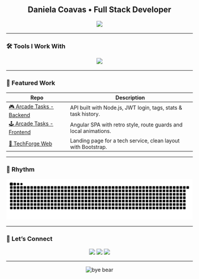 <h2 align="center">Daniela Coavas • Full Stack Developer</h2>

<p align="center">
  <a href="https://github.com/dannysophi17">
    <img src="https://github-readme-stats.vercel.app/api?username=dannysophi17&show_icons=true&theme=rose_pine&hide_title=false&title_color=800020&icon_color=800020&text_color=5e2b2b&bg_color=fff0f3" width="420"/>
  </a>
  <a href="https://github-readme-stats.vercel.app/api/top-langs/?username=dannysophi17&layout=compact&theme=rose_pine&title_color=800020&text_color=5e2b2b&bg_color=fff0f3" width="300"/>
  </a>
</p>

---

### 🛠️ Tools I Work With

<p align="center">
  <img src="https://skillicons.dev/icons?i=js,ts,html,css,scss,angular,nodejs,express,mongodb,firebase,bootstrap,figma,git,github,vscode" />
</p>

---

### 🧷 Featured Work

| Repo | Description |
|------|-------------|
| [🎮 Arcade Tasks - Backend](https://github.com/dannysophi17/Backend-Tareas-Arcade) | API built with Node.js, JWT login, tags, stats & task history. |
| [🕹️ Arcade Tasks - Frontend](https://github.com/dannysophi17/Tareas-arcade-final) | Angular SPA with retro style, route guards and local animations. |
| [📂 TechForge Web](https://github.com/dannysophi17/TechForge_Front_end) | Landing page for a tech service, clean layout with Bootstrap. |

---

### 🧷 Rhythm
<p align="center">
  <img src="https://raw.githubusercontent.com/dannysophi17/dannysophi17/output/github-contribution-grid-snake.svg" />
</p>

---

### 💌 Let’s Connect

<p align="center">
  <a href="https://www.linkedin.com/in/daniela-coavas-desarrolladoraweb/"><img src="https://img.shields.io/badge/LinkedIn-800020?style=flat-square&logo=linkedin&logoColor=white"/></a>
  <a href="mailto:danielacoavas@gmail.com"><img src="https://img.shields.io/badge/Gmail-5e2b2b?style=flat-square&logo=gmail&logoColor=white"/></a>
  <a href="https://github.com/dannysophi17"><img src="https://img.shields.io/badge/GitHub-202020?style=flat-square&logo=github&logoColor=white"/></a>
</p>

---

<p align="center">
  <img src="https://media.giphy.com/media/hvRJCLFzcasrR4ia7z/giphy.gif" width="120" alt="bye bear" />
</p>






